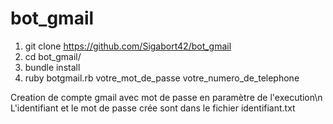 # bot_gmail

1. git clone https://github.com/Sigabort42/bot_gmail
1. cd bot_gmail/
1. bundle install 
1. ruby botgmail.rb votre_mot_de_passe votre_numero_de_telephone

Creation de compte gmail avec mot de passe en paramètre de l'execution\n
L'identifiant et le mot de passe crée sont dans le fichier identifiant.txt
